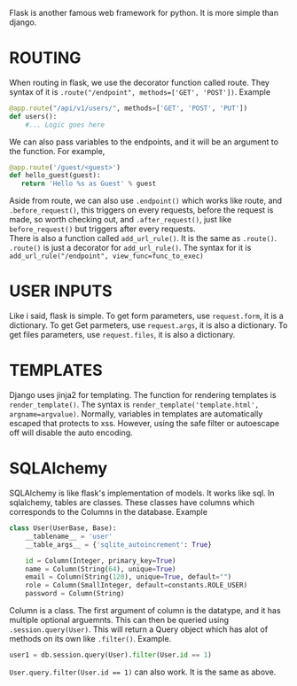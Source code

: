 Flask is another famous web framework for python. It is more simple than django.

# ROUTING
When routing in flask, we use the decorator function called route. They syntax of it is `.route("/endpoint", methods=['GET', 'POST'])`. Example   
```py
@app.route("/api/v1/users/", methods=['GET', 'POST', 'PUT'])
def users():
    #... Logic goes here
```    
We can also pass variables to the endpoints, and it will be an argument to the function. For example,    
```py
@app.route('/guest/<guest>')
def hello_guest(guest):
   return 'Hello %s as Guest' % guest
```
Aside from route, we can also use `.endpoint()` which works like route, and `.before_request()`, this triggers on every requests, before the request is made, so worth checking out, and `.after_request()`, just like `before_request()`  but triggers after every requests.    
There is also a function called `add_url_rule()`. It is the same as `.route()`. `.route()` is just a decorator for `add_url_rule()`. The syntax for it is `add_url_rule("/endpoint", view_func=func_to_exec)`

# USER INPUTS
Like i said, flask is simple. To get form parameters, use `request.form`, it is a dictionary. To get Get parmeters, use `request.args`, it is also a dictionary.  To get files parameters, use `request.files`, it is also a dictionary. 

# TEMPLATES
Django uses jinja2 for templating. The function for rendering templates is `render_template()`. The syntax is `render_template('template.html', argname=argvalue)`. Normally, variables in templates are automatically escaped that protects to xss. However, using the safe filter or autoescape off will disable the auto encoding. 

# SQLAlchemy
SQLAlchemy is like flask's implementation of models. It works like sql. In sqlalchemy, tables are classes. These classes have columns which corresponds to the Columns in the database. Example    
```python
class User(UserBase, Base):
    __tablename__ = 'user'
    __table_args__ = {'sqlite_autoincrement': True}

    id = Column(Integer, primary_key=True)
    name = Column(String(64), unique=True)
    email = Column(String(120), unique=True, default="")
    role = Column(SmallInteger, default=constants.ROLE_USER)
    password = Column(String)
```
Column is a class. The first argument of column is the datatype, and it has multiple optional arguemnts. This can then be queried using `.session.query(User)`. This will return a Query object which has alot of methods on its own like `.filter()`. Example. 
```py
user1 = db.session.query(User).filter(User.id == 1)
```    
`User.query.filter(User.id == 1)` can also work. It is the same as above.
